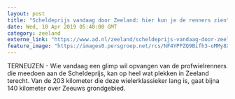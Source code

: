 ```yaml
---
layout: post
title: "Scheldeprijs vandaag door Zeeland: hier kun je de renners zien"
date: Wed, 10 Apr 2019 05:40:00 GMT
category: zeeland
externe_link: "https://www.ad.nl/zeeland/scheldeprijs-vandaag-door-zeeland-hier-kun-je-de-renners-zien~a04265ff/"
feature_image: "https://images0.persgroep.net/rcs/NF4YPPZQ9Bifh3-oMMy8XIIrgcs/diocontent/121349472/_fitwidth/400/?appId=21791a8992982cd8da851550a453bd7f&quality=0.7"
---
```


TERNEUZEN - Wie vandaag een glimp wil opvangen van de profwielrenners die meedoen aan de Scheldeprijs, kan op heel wat plekken in Zeeland terecht.  Van de 203 kilometer die deze wielerklassieker lang is, gaat bijna 140 kilometer over Zeeuws grondgebied.

